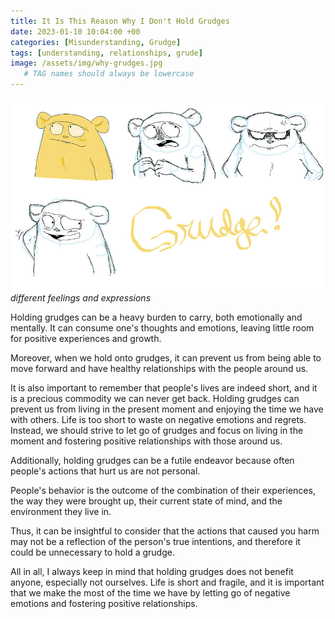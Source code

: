 ```yaml
---
title: It Is This Reason Why I Don't Hold Grudges
date: 2023-01-10 10:04:00 +00
categories: [Misunderstanding, Grudge]
tags: [understanding, relationships, grude]
image: /assets/img/why-grudges.jpg
   # TAG names should always be lowercase
---
```


![grudges](/assets/img/why-grudges.jpg "copyright devian arts")
_different feelings and expressions_

Holding grudges can be a heavy burden to carry, both emotionally and mentally. It can consume one's thoughts and emotions, leaving little room for positive experiences and growth.  

Moreover, when we hold onto grudges, it can prevent us from being able to move forward and have healthy relationships with the people around us.

It is also important to remember that people's lives are indeed short, and it is a precious commodity we can never get back. Holding grudges can prevent us from living in the present moment and enjoying the time we have with others. 
Life is too short to waste on negative emotions and regrets. Instead, we should strive to let go of grudges and focus on living in the moment and fostering positive relationships with those around us.

Additionally, holding grudges can be a futile endeavor because often people's actions that hurt us are not personal. 

People's behavior is the outcome of the combination of their experiences, the way they were brought up, their current state of mind, and the environment they live in. 

Thus, it can be insightful to consider that the actions that caused you harm may not be a reflection of the person's true intentions, and therefore it could be unnecessary to hold a grudge.

All in all, I always keep in mind that holding grudges does not benefit anyone, especially not ourselves. Life is short and fragile, and it is important that we make the most of the time we have by letting go of negative emotions and fostering positive relationships.





